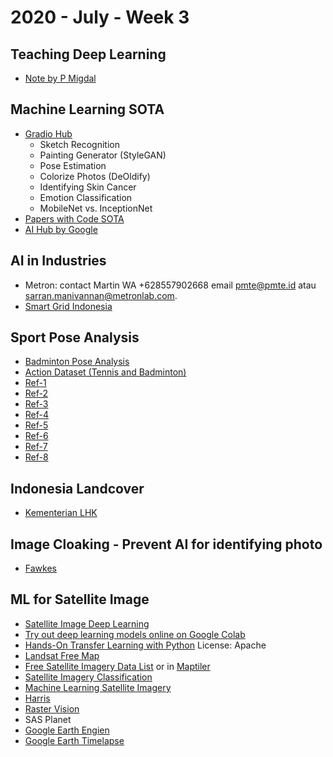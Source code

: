 # 2020 - July - Week 3

## Teaching Deep Learning
- [Note by P Migdal](https://p.migdal.pl/2017/04/30/teaching-deep-learning.html)


## Machine Learning SOTA
- [Gradio Hub](https://gradiohub.com/)
    - Sketch Recognition
    - Painting Generator (StyleGAN)
    - Pose Estimation
    - Colorize Photos (DeOldify)
    - Identifying Skin Cancer
    - Emotion Classification
    - MobileNet vs. InceptionNet
- [Papers with Code SOTA](https://paperswithcode.com/sota)
- [AI Hub by Google](https://aihub.cloud.google.com/s?category=notebook)

## AI in Industries
- Metron: contact  Martin WA +628557902668 email pmte@pmte.id atau sarran.manivannan@metronlab.com.
- [Smart Grid Indonesia](https://www.smartgridindonesia.com)



## Sport Pose Analysis
- [Badminton Pose Analysis](https://github.com/deepaktalwardt/badminton-pose-analysis)
- [Action Dataset (Tennis and Badminton)](https://www.cvssp.org/acasva/Downloads)
- [Ref-1](https://www.researchgate.net/publication/316477606_Computer_vision_for_sports_Current_applications_and_research_topics)
- [Ref-2](https://www.researchgate.net/publication/332378399_Position_Detection_for_Badminton_Tactical_Analysis_based_on_Multi-person_Pose_Estimation)
- [Ref-3](https://ieeexplore.ieee.org/document/8686917)
- [Ref-4](https://www.cs.ccu.edu.tw/~wtchu/papers/2017ICMR-chu.pdf)
- [Ref-5](https://dl.acm.org/doi/pdf/10.1145/3375959.3375981?download=true)
- [Ref-6](https://www.groundai.com/project/followmeup-sports-new-benchmark-for-2d-human-keypoint-recognition/1#bib.bib16)
- [Ref-7](https://deepai.org/publication/coachai-a-project-for-microscopic-badminton-match-data-collection-and-tactical-analysis)
- [Ref-8](https://ieeexplore.ieee.org/document/8686917)

## Indonesia Landcover
- [Kementerian LHK](http://geoportal.menlhk.go.id/arcgis/rest/services)

## Image Cloaking - Prevent AI for identifying photo
- [Fawkes](http://sandlab.cs.uchicago.edu/fawkes/)

## ML for Satellite Image
- [Satellite Image Deep Learning](https://github.com/robmarkcole/satellite-image-deep-learning)
- [Try out deep learning models online on Google Colab ](https://github.com/tugstugi/dl-colab-notebooks)
- [Hands-On Transfer Learning with Python](https://github.com/dipanjanS/hands-on-transfer-learning-with-python) License: Apache
- [Landsat Free Map](https://registry.opendata.aws/landsat-8/)
- [Free Satellite Imagery Data List](https://gisgeography.com/free-satellite-imagery-data-list/) or in [Maptiler](https://www.maptiler.com/gallery/satellite/)
- [Satellite Imagery Classification](https://www.azavea.com/blog/2020/01/02/how-to-find-the-most-recent-satellite-imagery/)
- [Machine Learning Satellite Imagery](https://www.azavea.com/blog/2019/11/05/an-introduction-to-satellite-imagery-and-machine-learning/)
- [Harris](https://www.harrisgeospatial.com/Data-Imagery/Satellite-Imagery/High-Resolution)
- [Raster Vision](https://docs.rastervision.io/en/0.12/)
- SAS Planet
- [Google Earth Engien](https://developers.google.com/earth-engine/datasets)
- [Google Earth Timelapse](https://earthengine.google.com/timelapse/)
